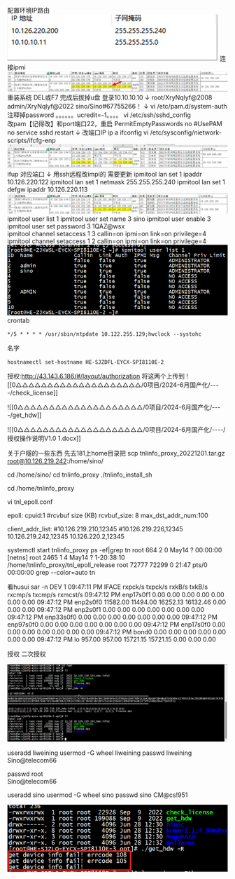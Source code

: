  配置环境IP路由
![image-2024625392463.png|332](0△△△△△△△△△△△△△△△△△△△△/0项目/2024-6月国产化/国产化/image-2024625392463.png)
连接ipmi
![image-20246254019413.png|450](0△△△△△△△△△△△△△△△△△△△△/0项目/2024-6月国产化/国产化/image-20246254019413.png)
重装系统
DEL或F7
完成后拔掉u盘
登录10.10.10.10
↓
root/XryNqlyf@2008
admin/XryNqlyf@2022
sino/Sino#67755266！
↓
vi /etc/pam.d/system-auth  注释掉password 。。。。。。ucredit=-1。。。。
vi /etc/ssh/sshd_config  
改pam【记得改】和port端口22，重启
PermitEmptyPasswords no
#UsePAM no
service sshd restart
↓
改端口IP
ip a
ifconfig
vi /etc/sysconfig/nietwork-scripts/ifcfg-enp
![image-2024625445192.png|350](0△△△△△△△△△△△△△△△△△△△△/0项目/2024-6月国产化/国产化/image-2024625445192.png)
ifup 对应端口
↓
用ssh远程改impi的
需要更新
ipmitool lan set 1 ipaddr 10.126.220.122
ipmitool lan set 1 netmask 255.255.255.240
ipmitool lan set 1 defgw ipaddr 10.126.220.113
![image-2024625458334.png|375](0△△△△△△△△△△△△△△△△△△△△/0项目/2024-6月国产化/国产化/image-2024625458334.png)
 ipmitool user list 1 
ipmitool user set name 3 sino 
ipmitool user enable 3 
ipmitool user set password 3 1QAZ@wsx  
ipmitool channel setaccess 1 3 callin=on ipmi=on link=on privilege=4 
ipmitool channel setaccess 1 2 callin=on ipmi=on link=on privilege=4 
![image-20246254636595.png](0△△△△△△△△△△△△△△△△△△△△/0项目/2024-6月国产化/国产化/image-20246254636595.png)
crontab
```
*/5 * * * * /usr/sbin/ntpdate 10.122.255.129;hwclock --systohc
```
名字
```
hostnamectl set-hostname HE-SJZDFL-EYCX-SPI8110E-2
```

授权:http://43.143.6.186/#/layout/authorization
将这两个上传到
![[0△△△△△△△△△△△△△△△△△△△△/0项目/2024-6月国产化/----/check_license]]

![[0△△△△△△△△△△△△△△△△△△△△/0项目/2024-6月国产化/----/get_hdw]]


![[0△△△△△△△△△△△△△△△△△△△△/0项目/2024-6月国产化/----/授权操作说明V1.0 1.docx]]




关于户隧的一些东西
先去181上home目录把
scp tnlinfo_proxy_20221201.tar.gz root@10.126.219.242:/home/sino/

 cd /home/sino/
 cd tnlinfo_proxy
 ./tnlinfo_install_sh

 cd /home/tnlinfo_proxy

vi tnl_epoll.conf 

epoll:
    cpuid:1
    #rcvbuf size (KB)
    rcvbuf_size: 8
    max_dst_addr_num:100

client_addr_list:
#10.126.219.210,12345
#10.126.219.226,12345
10.126.219.242,12345
10.126.220.2,12345



systemctl start tnlinfo_proxy
ps -ef|grep tn
root        664      2  0 May14 ?        00:00:00 [netns]
root       2465      1  4 May14 ?        1-20:38:10 /home/tnlinfo_proxy/tnl_epoll_release
root      72777  72299  0 21:47 pts/0    00:00:00 grep --color=auto tn

看husui
sar -n DEV 1
09:47:11 PM     IFACE   rxpck/s   txpck/s    rxkB/s    txkB/s   rxcmp/s   txcmp/s  rxmcst/s
09:47:12 PM enp17s0f1      0.00      0.00      0.00      0.00      0.00      0.00      0.00
09:47:12 PM  enp2s0f0  11582.00  11494.00  16252.13  16132.46      0.00      0.00      0.00
09:47:12 PM  enp2s0f1      0.00      0.00      0.00      0.00      0.00      0.00      0.00
09:47:12 PM enp33s0f0      0.00      0.00      0.00      0.00      0.00      0.00      0.00
09:47:12 PM enp97s0f0      0.00      0.00      0.00      0.00      0.00      0.00      0.00
09:47:12 PM enp17s0f0      0.00      0.00      0.00      0.00      0.00      0.00      0.00
09:47:12 PM     bond0      0.00      0.00      0.00      0.00      0.00      0.00      0.00
09:47:12 PM        lo    957.00    957.00  15721.15  15721.15      0.00      0.00      0.00


授权 二次授权

![90b96de7067ec94a81ad838c254a6c2.png](0△△△△△△△△△△△△△△△△△△△△/0项目/2024-6月国产化/国产化/90b96de7067ec94a81ad838c254a6c2.png)



useradd liweining
usermod -G wheel liweining
passwd  liweining  
Sino@telecom66

passwd  root   
Sino@telecom66

useradd sino
usermod -G wheel sino
passwd  sino 
CM@cs!951

![f3bdadc58e0208cdbebdc056a667b0e.png](0△△△△△△△△△△△△△△△△△△△△/0项目/2024-6月国产化/国产化/f3bdadc58e0208cdbebdc056a667b0e.png)
